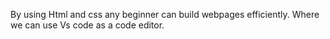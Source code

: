 By using Html and css any beginner can build webpages efficiently.
Where we can use Vs code as a code editor.
